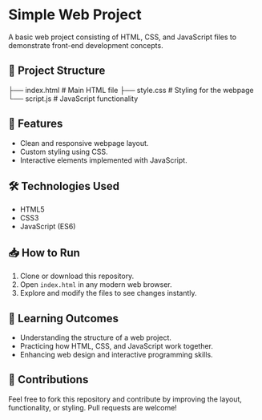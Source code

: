 # Simple Web Project

A basic web project consisting of HTML, CSS, and JavaScript files to demonstrate front-end development concepts.

## 📂 Project Structure

├── index.html # Main HTML file
├── style.css # Styling for the webpage
└── script.js # JavaScript functionality

## 🚀 Features

- Clean and responsive webpage layout.
- Custom styling using CSS.
- Interactive elements implemented with JavaScript.

## 🛠 Technologies Used

- HTML5
- CSS3
- JavaScript (ES6)

## 📥 How to Run

1. Clone or download this repository.
2. Open `index.html` in any modern web browser.
3. Explore and modify the files to see changes instantly.

## 📖 Learning Outcomes

- Understanding the structure of a web project.
- Practicing how HTML, CSS, and JavaScript work together.
- Enhancing web design and interactive programming skills.

## 🤝 Contributions

Feel free to fork this repository and contribute by improving the layout, functionality, or styling. Pull requests are welcome!


